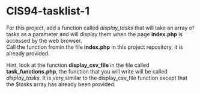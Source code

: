 # CIS94-tasklist-1

For this project, add a function called *display_tasks* that will take an array
of tasks as a parameter and will display them when the page **index.php** is accessed by the web browser.  
Call the function fromin the file **index.php** in this project repository, it is already provided.  

Hint, look at the function **display_csv_file** in the file
called **task_functions.php**, the function that you will write will be called *display_tasks*.  It is very 
similar to the display_csv_file function except that the $tasks array has already been provided.
